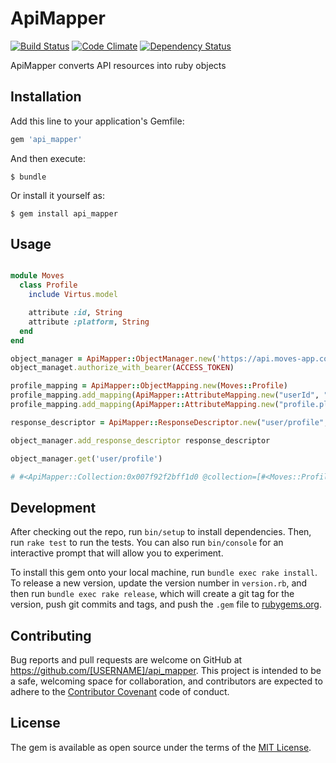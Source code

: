 # ApiMapper

[![Build Status](https://travis-ci.org/martinciu/api_mapper.svg?branch=master)](https://travis-ci.org/martinciu/api_mapper)
[![Code Climate](https://codeclimate.com/github/martinciu/api_mapper/badges/gpa.svg)](https://codeclimate.com/github/martinciu/api_mapper)
[![Dependency Status](https://gemnasium.com/martinciu/api_mapper.svg)](https://gemnasium.com/martinciu/api_mapper)

ApiMapper converts API resources into ruby objects

## Installation

Add this line to your application's Gemfile:

```ruby
gem 'api_mapper'
```

And then execute:

    $ bundle

Or install it yourself as:

    $ gem install api_mapper

## Usage

```ruby

module Moves
  class Profile
    include Virtus.model

    attribute :id, String
    attribute :platform, String
  end
end

object_manager = ApiMapper::ObjectManager.new('https://api.moves-app.com/api/1.1/')
object_managet.authorize_with_bearer(ACCESS_TOKEN)

profile_mapping = ApiMapper::ObjectMapping.new(Moves::Profile)
profile_mapping.add_mapping(ApiMapper::AttributeMapping.new("userId", "id"))
profile_mapping.add_mapping(ApiMapper::AttributeMapping.new("profile.platform", "platform"))

response_descriptor = ApiMapper::ResponseDescriptor.new("user/profile", :get, profile_mapping, [200])

object_manager.add_response_descriptor response_descriptor

object_manager.get('user/profile')

# #<ApiMapper::Collection:0x007f92f2bff1d0 @collection=[#<Moves::Profile:0x007f92f2bfce80 @id="19893780817643993", @platform="ios">]>

```

## Development

After checking out the repo, run `bin/setup` to install dependencies. Then, run `rake test` to run the tests. You can also run `bin/console` for an interactive prompt that will allow you to experiment.

To install this gem onto your local machine, run `bundle exec rake install`. To release a new version, update the version number in `version.rb`, and then run `bundle exec rake release`, which will create a git tag for the version, push git commits and tags, and push the `.gem` file to [rubygems.org](https://rubygems.org).

## Contributing

Bug reports and pull requests are welcome on GitHub at https://github.com/[USERNAME]/api_mapper. This project is intended to be a safe, welcoming space for collaboration, and contributors are expected to adhere to the [Contributor Covenant](contributor-covenant.org) code of conduct.


## License

The gem is available as open source under the terms of the [MIT License](http://opensource.org/licenses/MIT).

